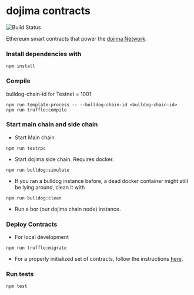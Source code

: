 # dojima contracts

![Build Status](https://github.com/dojimanetwork/contracts/workflows/CI/badge.svg)

Ethereum smart contracts that power the [dojima Network](http://dojima.network).

### Install dependencies with

```
npm install
```

### Compile

bulldog-chain-id for Testnet = 1001

```
npm run template:process -- --bulldog-chain-id <bulldog-chain-id>
npm run truffle:compile
```

### Start main chain and side chain

- Start Main chain

```
npm run testrpc
```

- Start dojima side chain. Requires docker.

```
npm run bulldog:simulate
```

- If you ran a bulldog instance before, a dead docker container might still be lying around, clean it with

```
npm run bulldog:clean
```

- Run a bor (our dojima chain node) instance.

### Deploy Contracts

- For local development

```
npm run truffle:migrate
```

- For a properly initialized set of contracts, follow the instructions [here](./deploy-migrations/README.md).

### Run tests

```
npm test
```
